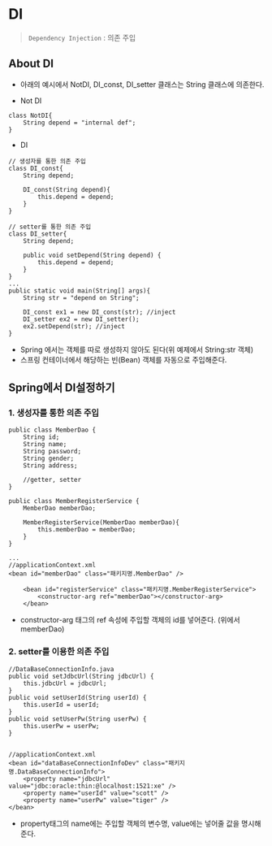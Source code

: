﻿# DI
> `Dependency Injection` : 의존 주입

## About DI
- 아래의 예시에서 NotDI, DI_const, DI_setter 클래스는 String 클래스에 의존한다.

- Not DI
```
class NotDI{
	String depend = "internal def";
}
```

- DI
```
// 생성자를 통한 의존 주입
class DI_const{
	String depend;
	
	DI_const(String depend){
		this.depend = depend;
	}
}

// setter를 통한 의존 주입
class DI_setter{
	String depend;
	
	public void setDepend(String depend) {
		this.depend = depend;
	}
}
...
public static void main(String[] args){
	String str = "depend on String";

	DI_const ex1 = new DI_const(str); //inject
	DI_setter ex2 = new DI_setter();
	ex2.setDepend(str); //inject
}
```

- Spring 에서는 객체를 따로 생성하지 않아도 된다(위 예제에서 String:str 객체)
- 스프링 컨테이너에서 해당하는 빈(Bean) 객체를 자동으로 주입해준다.

## Spring에서 DI설정하기

### 1. 생성자를 통한 의존 주입
```
public class MemberDao {
	String id;
	String name;
	String password;
	String gender;
	String address;
	
	//getter, setter
}

public class MemberRegisterService {
	MemberDao memberDao;
	
	MemberRegisterService(MemberDao memberDao){
		this.memberDao = memberDao;
	}
}

...
//applicationContext.xml
<bean id="memberDao" class="패키지명.MemberDao" />
	
	<bean id="registerService" class="패키지명.MemberRegisterService">
		<constructor-arg ref="memberDao"></constructor-arg>
	</bean>
```

- constructor-arg 태그의 ref 속성에 주입할 객체의 id를 넣어준다. (위에서 memberDao)

### 2. setter를 이용한 의존 주입
```
//DataBaseConnectionInfo.java
public void setJdbcUrl(String jdbcUrl) {
	this.jdbcUrl = jdbcUrl;
}
public void setUserId(String userId) {
	this.userId = userId;
}
public void setUserPw(String userPw) {
	this.userPw = userPw;
}


//applicationContext.xml
<bean id="dataBaseConnectionInfoDev" class="패키지명.DataBaseConnectionInfo">
	<property name="jdbcUrl" value="jdbc:oracle:thin:@localhost:1521:xe" />
	<property name="userId" value="scott" />
	<property name="userPw" value="tiger" />
</bean>
```

- property태그의 name에는 주입할 객체의 변수명, value에는 넣어줄 값을 명시해준다.